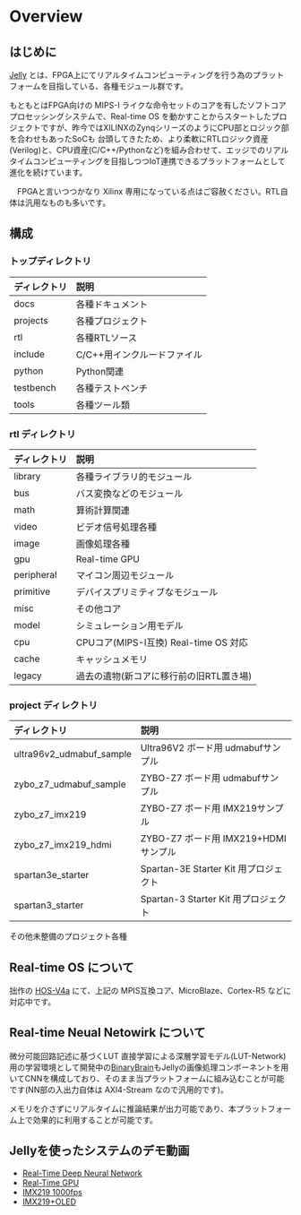 # Overview

## はじめに

  [Jelly](https://github.com/ryuz/jelly) とは、FPGA上にてリアルタイムコンピューティングを行う為のプラットフォームを目指している、各種モジュール群です。

  もともとはFPGA向けの MIPS-I ライクな命令セットのコアを有したソフトコアプロセッシングシステムで、Real-time OS を動かすことからスタートしたプロジェクトですが、昨今ではXILINXのZynqシリーズのようにCPU部とロジック部を合わせもあったSoCも
台頭してきたため、より柔軟にRTLロジック資産(Verilog)と、CPU資産(C/C++/Pythonなど)を組み合わせて、エッジでのリアルタイムコンピューティングを目指しつつIoT連携できるプラットフォームとして進化を続けています。

　FPGAと言いつつかなり Xilinx 専用になっている点はご容赦ください。RTL自体は汎用なものも多いです。


## 構成


### トップディレクトリ

|ディレクトリ       |説明|
|:-----------------|:----------------|
|docs              | 各種ドキュメント |
|projects          | 各種プロジェクト |
|rtl               | 各種RTLソース   |
|include           | C/C++用インクルードファイル|
|python            | Python関連|
|testbench         | 各種テストベンチ|
|tools             | 各種ツール類


### rtl ディレクトリ

|ディレクトリ       |説明|
|:-----------------|:-------------------|
|library           |各種ライブラリ的モジュール|
|bus               |バス変換などのモジュール|
|math              |算術計算関連|
|video             |ビデオ信号処理各種|
|image             |画像処理各種|
|gpu               |Real-time GPU |
|peripheral        |マイコン周辺モジュール|
|primitive         |デバイスプリミティブなモジュール|
|misc              |その他コア|
|model             |シミュレーション用モデル|
|cpu               |CPUコア(MIPS-I互換) Real-time OS 対応|
|cache             |キャッシュメモリ |
|legacy            |過去の遺物(新コアに移行前の旧RTL置き場)|


### project ディレクトリ


|ディレクトリ       |説明|
|:-----------------|:----------------|
|ultra96v2_udmabuf_sample   | Ultra96V2 ボード用 udmabufサンプル
|zybo_z7_udmabuf_sample     | ZYBO-Z7 ボード用 udmabufサンプル
|zybo_z7_imx219             | ZYBO-Z7 ボード用 IMX219サンプル
|zybo_z7_imx219_hdmi        | ZYBO-Z7 ボード用 IMX219+HDMIサンプル
|spartan3e_starter          | Spartan-3E Starter Kit 用プロジェクト
|spartan3_starter           | Spartan-3 Starter Kit 用プロジェクト

その他未整備のプロジェクト各種


## Real-time OS について

拙作の [HOS-V4a](https://github.com/ryuz/hos-v4a) にて、上記の MPIS互換コア、MicroBlaze、Cortex-R5 などに対応中です。


## Real-time Neual Netowirk について

微分可能回路記述に基づくLUT 直接学習による深層学習モデル(LUT-Network)用の学習環境として開発中の[BinaryBrain](https://github.com/ryuz/BinaryBrain)もJellyの画像処理コンポーネントを用いてCNNを構成しており、そのまま当プラットフォームに組み込むことが可能です(NN部の入出力自体は AXI4-Stream なので汎用的です)。

メモリを介さずにリアルタイムに推論結果が出力可能であり、本プラットフォーム上で効果的に利用することが可能です。


## Jellyを使ったシステムのデモ動画

- [Real-Time Deep Neural Network](https://youtu.be/f78qxm15XYA)
- [Real-Time GPU](https://youtu.be/vl-lhSOOlSk)
- [IMX219 1000fps](https://youtu.be/APEWDrVak-4)
- [IMX219+OLED](https://youtu.be/wGRhw9bbiik)


